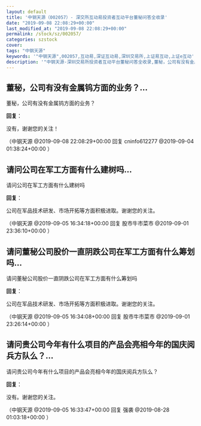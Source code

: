 ```yaml
---
layout: default
title: '中钢天源（002057）- 深交所互动易投资者互动平台董秘问答全收录'
date: "2019-09-08 22:08:29+00:00"
last_modified_at: "2019-09-08 22:08:29+00:00"
permalink: /stock/sz/002057/
categories: szstock
cover: 
tags: "中钢天源"
keywords: '"中钢天源",002057,互动易,深证互动易,深圳交易所,上证易互动,上证e互动'
description: '"中钢天源-深圳交易所投资者互动平台董秘问答全收录,董秘，公司有没有金属钨方面的业务？"'
---
```


## 董秘，公司有没有金属钨方面的业务？...

董秘，公司有没有金属钨方面的业务？

**回复**：

没有，谢谢您的关注！ 

（中钢天源  @2019-09-08 22:08:29+00:00 回复 cninfo612277  @2019-09-04 01:38:24+00:00 ）

## 请问公司在军工方面有什么建树吗...

请问公司在军工方面有什么建树吗

**回复**：

公司在军品技术研发、市场开拓等方面积极进取。谢谢您的关注。 

（中钢天源  @2019-09-05 16:34:18+00:00 回复 股市牛市菜市  @2019-09-01 23:36:10+00:00 ）

## 请问董秘公司股价一直阴跌公司在军工方面有什么筹划吗...

请问董秘公司股价一直阴跌公司在军工方面有什么筹划吗

**回复**：

公司在军品技术研发、市场开拓等方面积极进取。谢谢您的关注。 

（中钢天源  @2019-09-05 16:34:08+00:00 回复 股市牛市菜市  @2019-09-01 23:26:14+00:00 ）

## 请问贵公司今年有什么项目的产品会亮相今年的国庆阅兵方队么？...

请问贵公司今年有什么项目的产品会亮相今年的国庆阅兵方队么？

**回复**：

没有。谢谢您的关注。 

（中钢天源  @2019-09-05 16:33:47+00:00 回复 强袭  @2019-08-28 01:03:18+00:00 ）

